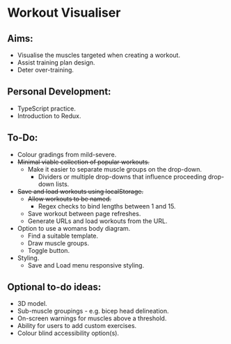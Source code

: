 # Workout Visualiser

## Aims:

- Visualise the muscles targeted when creating a workout.
- Assist training plan design.
- Deter over-training.

## Personal Development: 

- TypeScript practice.
- Introduction to Redux.

## To-Do:

- Colour gradings from mild-severe. 
- ~~Minimal viable collection of popular workouts.~~
    - Make it easier to separate muscle groups on the drop-down.
        - Dividers or multiple drop-downs that influence proceeding drop-down lists.
- ~~Save and load workouts using localStorage.~~
    - ~~Allow workouts to be named.~~
        - Regex checks to bind lengths between 1 and 15.
    - Save workout between page refreshes.
    - Generate URLs and load workouts from the URL.
- Option to use a womans body diagram.
    - Find a suitable template.
    - Draw muscle groups.
    - Toggle button. 
- Styling.
    - Save and Load menu responsive styling.

## Optional to-do ideas:

- 3D model.
- Sub-muscle groupings - e.g. bicep head delineation. 
- On-screen warnings for muscles above a threshold. 
- Ability for users to add custom exercises.
- Colour blind accessibility option(s).

